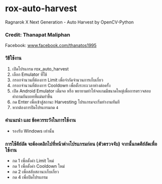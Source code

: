 # rox-auto-harvest
Ragnarok X Next Generation - Auto Harvest by OpenCV-Python

### Credit: Thanapat Maliphan
Facebook: www.facebook.com/thanatos1995

### วิธีใช้งาน
1. เปิดโปรแกรม rox_auto_harvest
2. เลือก Emulator ที่ใช้
3. กรอกจำนวนที่ต้องการ Limit เพื่อจำกัดจำนวนการเก็บเกี่ยว
4. กรอกจำนวนที่ต้องการ Cooldown เพื่อตั้งระยะเวลาห่างต่อครั้ง
5. เปิด Android Emulator เต็มจอ หรือ พยายามทำให้จอเกมมีขนาดใหญ่เพื่อการตรวจสอบคำถามกันบอทที่แม่นยำขึ้น
6. กด Enter เพื่อเข้าสู่สถานะ Harvesting โปรแกรมจะเริ่มทำงานทันที
7. หากต้องการปิดโปรแกรมกด `4`

### คำแนะนำ และ ข้อควรระวังในการใช้งาน
- รองรับ Windows เท่านั้น

### การใช้คีย์ลัด จะต้องคลิกไปที่หน้าต่างโปรแกรมก่อน (ตัวตรวจจับ) จากนั้นกดคีย์ลัดเพื่อใช้งาน
- กด 1 เพื่อตั้งค่า Limit ใหม่
- กด 1 เพื่อตั้งค่า Cooldown ใหม่
- กด 2 เพื่อสลับสถานะเก็บเกี่ยว
- กด 4 เพื่อปิดโปรแกรม
